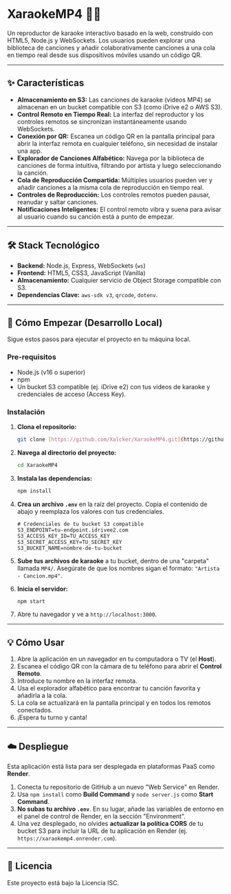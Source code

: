 # XaraokeMP4 🎤🎶

Un reproductor de karaoke interactivo basado en la web, construido con HTML5, Node.js y WebSockets. Los usuarios pueden explorar una biblioteca de canciones y añadir colaborativamente canciones a una cola en tiempo real desde sus dispositivos móviles usando un código QR.

---
## ✨ Características

* **Almacenamiento en S3:** Las canciones de karaoke (videos MP4) se almacenan en un bucket compatible con S3 (como iDrive e2 o AWS S3).
* **Control Remoto en Tiempo Real:** La interfaz del reproductor y los controles remotos se sincronizan instantáneamente usando WebSockets.
* **Conexión por QR:** Escanea un código QR en la pantalla principal para abrir la interfaz remota en cualquier teléfono, sin necesidad de instalar una app.
* **Explorador de Canciones Alfabético:** Navega por la biblioteca de canciones de forma intuitiva, filtrando por artista y luego seleccionando la canción.
* **Cola de Reproducción Compartida:** Múltiples usuarios pueden ver y añadir canciones a la misma cola de reproducción en tiempo real.
* **Controles de Reproducción:** Los controles remotos pueden pausar, reanudar y saltar canciones.
* **Notificaciones Inteligentes:** El control remoto vibra y suena para avisar al usuario cuando su canción está a punto de empezar.

---
## 🛠️ Stack Tecnológico

* **Backend:** Node.js, Express, WebSockets (`ws`)
* **Frontend:** HTML5, CSS3, JavaScript (Vanilla)
* **Almacenamiento:** Cualquier servicio de Object Storage compatible con S3.
* **Dependencias Clave:** `aws-sdk v3`, `qrcode`, `dotenv`.

---
## 🚀 Cómo Empezar (Desarrollo Local)

Sigue estos pasos para ejecutar el proyecto en tu máquina local.

### Pre-requisitos

* Node.js (v16 o superior)
* npm
* Un bucket S3 compatible (ej. iDrive e2) con tus videos de karaoke y credenciales de acceso (Access Key).

### Instalación

1.  **Clona el repositorio:**
    ```bash
    git clone [https://github.com/Xalcker/XaraokeMP4.git](https://github.com/Xalcker/XaraokeMP4.git)
    ```
2.  **Navega al directorio del proyecto:**
    ```bash
    cd XaraokeMP4
    ```
3.  **Instala las dependencias:**
    ```bash
    npm install
    ```
4.  **Crea un archivo `.env`** en la raíz del proyecto. Copia el contenido de abajo y reemplaza los valores con tus credenciales.
    ```env
    # Credenciales de tu bucket S3 compatible
    S3_ENDPOINT=tu-endpoint.idrivee2.com
    S3_ACCESS_KEY_ID=TU_ACCESS_KEY
    S3_SECRET_ACCESS_KEY=TU_SECRET_KEY
    S3_BUCKET_NAME=nombre-de-tu-bucket
    ```
5.  **Sube tus archivos de karaoke** a tu bucket, dentro de una "carpeta" llamada `MP4/`. Asegúrate de que los nombres sigan el formato: `"Artista - Cancion.mp4"`.

6.  **Inicia el servidor:**
    ```bash
    npm start
    ```
7.  Abre tu navegador y ve a `http://localhost:3000`.

---
## 💡 Cómo Usar

1.  Abre la aplicación en un navegador en tu computadora o TV (el **Host**).
2.  Escanea el código QR con la cámara de tu teléfono para abrir el **Control Remoto**.
3.  Introduce tu nombre en la interfaz remota.
4.  Usa el explorador alfabético para encontrar tu canción favorita y añadirla a la cola.
5.  La cola se actualizará en la pantalla principal y en todos los remotos conectados.
6.  ¡Espera tu turno y canta!

---
## ☁️ Despliegue

Esta aplicación está lista para ser desplegada en plataformas PaaS como **Render**.

1.  Conecta tu repositorio de GitHub a un nuevo "Web Service" en Render.
2.  Usa `npm install` como **Build Command** y `node server.js` como **Start Command**.
3.  **No subas tu archivo `.env`**. En su lugar, añade las variables de entorno en el panel de control de Render, en la sección "Environment".
4.  Una vez desplegado, no olvides **actualizar la política CORS** de tu bucket S3 para incluir la URL de tu aplicación en Render (ej. `https://xaraokemp4.onrender.com`).

---
## 📄 Licencia

Este proyecto está bajo la Licencia ISC.